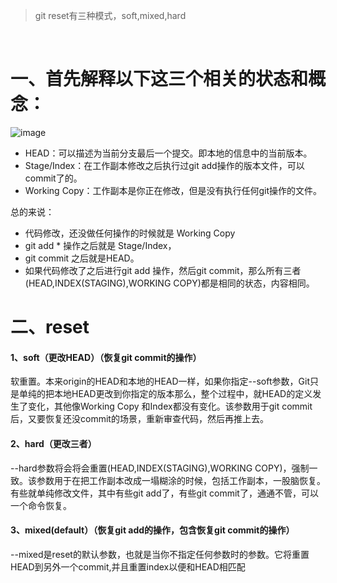 >git reset有三种模式，soft,mixed,hard

<br>

# 一、首先解释以下这三个相关的状态和概念：


![image](https://user-images.githubusercontent.com/74364990/142854218-1bbe3b1a-4431-4a57-8d2b-3ced8937a2d9.png)


- HEAD：可以描述为当前分支最后一个提交。即本地的信息中的当前版本。
- Stage/Index：在工作副本修改之后执行过git add操作的版本文件，可以commit了的。
- Working Copy：工作副本是你正在修改，但是没有执行任何git操作的文件。

总的来说：

- 代码修改，还没做任何操作的时候就是 Working Copy
- git add * 操作之后就是 Stage/Index，
- git commit 之后就是HEAD。
- 如果代码修改了之后进行git add 操作，然后git commit，那么所有三者(HEAD,INDEX(STAGING),WORKING COPY)都是相同的状态，内容相同。


# 二、reset

#### 1、soft（更改HEAD）（恢复git commit的操作）
软重置。本来origin的HEAD和本地的HEAD一样，如果你指定--soft参数，Git只是单纯的把本地HEAD更改到你指定的版本那么，整个过程中，就HEAD的定义发生了变化，其他像Working Copy 和Index都没有变化。该参数用于git commit后，又要恢复还没commit的场景，重新审查代码，然后再推上去。

#### 2、hard（更改三者）

--hard参数将会将会重置(HEAD,INDEX(STAGING),WORKING COPY)，强制一致。该参数用于在把工作副本改成一塌糊涂的时候，包括工作副本，一股脑恢复。有些就单纯修改文件，其中有些git add了，有些git commit了，通通不管，可以一个命令恢复。

#### 3、mixed(default）（恢复git add的操作，包含恢复git commit的操作）

--mixed是reset的默认参数，也就是当你不指定任何参数时的参数。它将重置HEAD到另外一个commit,并且重置index以便和HEAD相匹配
